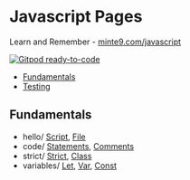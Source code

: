 # Javascript Pages

Learn and Remember - [minte9.com/javascript](https://www.minte9.com/javascript)

[![Gitpod ready-to-code](https://img.shields.io/badge/Gitpod-ready--to--code-blue?logo=gitpod)](https://gitpod.io/#https://github.com/minte9/javascript-pages)

- [Fundamentals](#fundamentals) 
- [Testing](#testing) 

## Fundamentals
  * hello/ [Script](/main/fundamentals/hello_world/index.htm), [File](/main/fundamentals/hello_world/index2.htm)
  * code/ [Statements](/main/fundamentals/code_structure/statements.js), [Comments](/main/fundamentals/code_structure/comments.js)
  * strict/ [Strict](/main/fundamentals/use_strict/strict.js), [Class](/main/fundamentals/use_strict/class.js)
  * variables/ [Let](/main/fundamentals/variables/variable.js), [Var](/main/fundamentals/variables/old_style.js), [Const](/main/fundamentals/variables/constants.js)